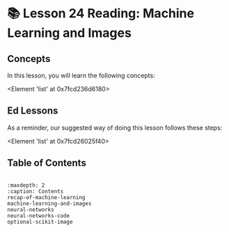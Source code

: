 # 📚 Lesson 24 Reading: Machine Learning and Images
## Concepts

In this lesson, you will learn the following concepts:

<Element 'list' at 0x7fcd236d6180>
## Ed Lessons

As a reminder, our suggested way of doing this lesson follows these steps:

<Element 'list' at 0x7fcd26025f40>


## Table of Contents

```{toctree}

:maxdepth: 2
:caption: Contents
recap-of-machine-learning
machine-learning-and-images
neural-networks
neural-networks-code
optional-scikit-image
```